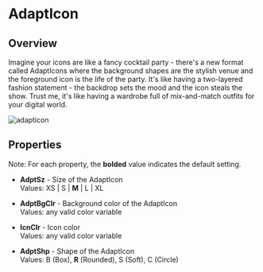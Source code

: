 # AdaptIcon

## Overview
Imagine your icons are like a fancy cocktail party - there's a new format called AdaptIcons where the background shapes are the stylish venue and the foreground icon is the life of the party. It's like having a two-layered fashion statement - the backdrop sets the mood and the icon steals the show. Trust me, it's like having a wardrobe full of mix-and-match outfits for your digital world.

![adapticon](https://github.com/user-attachments/assets/df2a7628-6142-407c-929e-5a4cc24f64f2)


## Properties
Note: For each property, the **bolded** value indicates the default setting.

- **AdptSz** - Size of the AdaptIcon  
  Values: XS | S | **M** | L | XL

- **AdptBgClr** - Background color of the AdaptIcon  
  Values: any valid color variable

- **IcnClr** - Icon color  
  Values: any valid color variable

- **AdptShp** - Shape of the AdaptIcon  
  Values: B (Box), **R** (Rounded), S (Soft), C (Circle)
